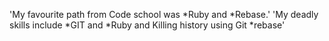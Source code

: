 'My favourite path from Code school was *Ruby and *Rebase.'
'My deadly skills include *GIT and *Ruby and Killing history using Git *rebase'